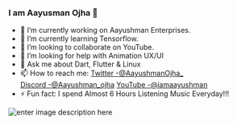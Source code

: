 ###  I am Aayusman Ojha 👋

- 🔭 I’m currently working on Aayushman Enterprises.
- 🌱 I’m currently learning Tensorflow.
- 👯 I’m looking to collaborate on YouTube.
- 🤔 I’m looking for help with Animation UX/UI
- 💬 Ask me about Dart, Flutter & Linux 
- 📫 How to reach me: 
[Twitter -@AayushmanOjha_](https://twitter.com/AayushmanOjha_)  
[Discord -@Aayushman_ojha](https://discord.com/invite/kQYvQc) [YouTube -@iamaayushman](https://www.youtube.com/channel/UCuCGoJeQDw3oMHv7IjGFiIw/)
- ⚡ Fun fact: I spend Almost 6 Hours Listening Music Everyday!!!

![enter image description here](https://github-readme-stats.vercel.app/api?username=aayushmannojha&&show_icons=true&title_color=ffffff&icon_color=bb2acf&text_color=daf7dc&bg_color=151515)

